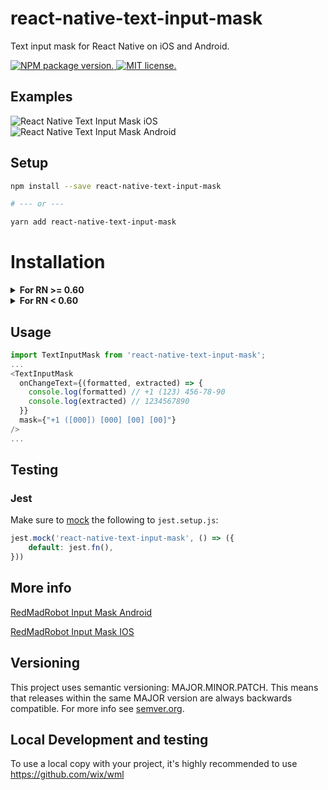 # react-native-text-input-mask
Text input mask for React Native on iOS and Android.

<a href="https://www.npmjs.org/package/react-native-text-input-mask">
  <img src="https://badge.fury.io/js/react-native-text-input-mask.svg" alt="NPM package version." />
</a>
<a href="https://github.com/okanfidan/react-native-text-input-mask/blob/master/LICENSE">
  <img src="https://img.shields.io/badge/license-MIT-blue.svg" alt="MIT license." />
</a>

## Examples

![React Native Text Input Mask iOS](https://s3.amazonaws.com/react-native-text-input-mask/react-native-text-input-mask-ios.gif)
![React Native Text Input Mask Android](https://s3.amazonaws.com/react-native-text-input-mask/react-native-text-input-mask-android-updated.gif)

## Setup

```bash
npm install --save react-native-text-input-mask

# --- or ---

yarn add react-native-text-input-mask
```

# Installation

<details>
  <summary><b>For RN >= 0.60</b></summary>

#### iOS
1. Configure pods (static or dynamic linking)
<details>
  <summary>Static Library ( Podfile has no use_frameworks! ) </summary>
Add following lines to your target in `Podfile`. Linking is not required in React Native 0.60 and above.

```ruby
pod 'React-RCTText', :path => '../node_modules/react-native/Libraries/Text', :modular_headers => true
```
</details>
<details>
  <summary>Dynamic Framework ( Podfile has use_frameworks! ) </summary>
Add following lines to your target in `Podfile` if it doesnt exist. Linking is not required in React Native 0.60 and above.

```
use_frameworks!
```
</details>

2. Run `pod install` in the `ios` directory.

#### Android

No need to do anything.

</details>

<details><summary><b>For RN < 0.60</b></summary>

### WARNING! This is no longer officially supported, these instructions are out of date and may no longer work, we recommend upgrading to a newer version of React Native.

### Link
```bash
react-native link react-native-text-input-mask
```

**iOS only:** you have to drag and drop `InputMask.framework` to `Embedded Binaries` in General tab of Target

![](https://cdn-images-1.medium.com/max/2000/1*J0TPrRhkAKspVvv-JaZHjA.png)

### Manual installation

#### iOS

1. In XCode, in the project navigator, right click `Libraries` ➜ `Add Files to [your project's name]`
2. Go to `node_modules` ➜ `react-native-text-input-mask` and add `RNTextInputMask.xcodeproj`
3. In XCode, in the project navigator, select your project. Add `libRNTextInputMask.a` to your project's `Build Phases` ➜ `Link Binary With Libraries`
4. Run your project (`Cmd+R`)

#### Android

1. Open up `android/app/src/main/java/[...]/MainActivity.java`
  - Add `import com.RNTextInputMask.RNTextInputMaskPackage;` to the imports at the top of the file
  - Add `new RNTextInputMaskPackage()` to the list returned by the `getPackages()` method
2. Append the following lines to `android/settings.gradle`:
  	```
  	include ':react-native-text-input-mask'
  	project(':react-native-text-input-mask').projectDir = new File(rootProject.projectDir, 	'../node_modules/react-native-text-input-mask/android')
  	```
3. Insert the following lines inside the dependencies block in `android/app/build.gradle`:
  	```
      compile project(':react-native-text-input-mask')
  	```
</details>

## Usage

```javascript
import TextInputMask from 'react-native-text-input-mask';
...
<TextInputMask
  onChangeText={(formatted, extracted) => {
    console.log(formatted) // +1 (123) 456-78-90
    console.log(extracted) // 1234567890
  }}
  mask={"+1 ([000]) [000] [00] [00]"}
/>
...
```

## Testing

### Jest

Make sure to [mock](https://jestjs.io/docs/en/manual-mocks#mocking-node-modules) the following to `jest.setup.js`:
```javascript
jest.mock('react-native-text-input-mask', () => ({
    default: jest.fn(),
}))
```

## More info

[RedMadRobot Input Mask Android](https://github.com/RedMadRobot/input-mask-android)

[RedMadRobot Input Mask IOS](https://github.com/RedMadRobot/input-mask-ios)

## Versioning

This project uses semantic versioning: MAJOR.MINOR.PATCH.
This means that releases within the same MAJOR version are always backwards compatible. For more info see [semver.org](http://semver.org/).

## Local Development and testing
To use a local copy with your project, it's highly recommended to use https://github.com/wix/wml
